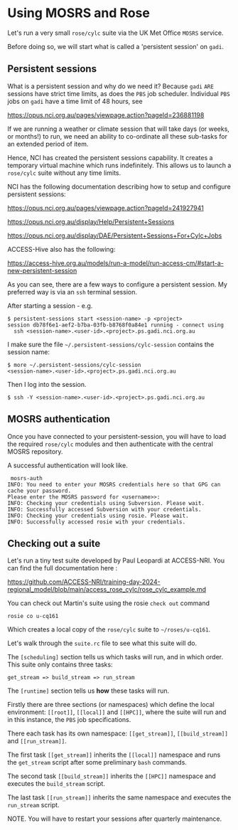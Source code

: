 # Using MOSRS and Rose

Let's run a very small `rose/cylc` suite via the UK Met Office `MOSRS` service.

Before doing so, we will start what is called a 'persistent session' on `gadi`.

## Persistent sessions ##

What is a persistent session and why do we need it?  Because `gadi` `ARE` sessions have strict time limits, as does the `PBS` job scheduler. Individual `PBS` jobs on `gadi` have a time limit of 48 hours, see 

https://opus.nci.org.au/pages/viewpage.action?pageId=236881198

If we are running a weather or climate session that will take days (or weeks, or months!) to run, we need an ability to co-ordinate all these sub-tasks for an extended period of item.

Hence, NCI has created the persistent sessions capability. It creates a temporary virtual machine which runs indefinitely. This allows us to launch a `rose/cylc` suite without any time limits.

NCI has the following documentation describing how to setup and configure persistent sessions:

https://opus.nci.org.au/pages/viewpage.action?pageId=241927941

https://opus.nci.org.au/display/Help/Persistent+Sessions

https://opus.nci.org.au/display/DAE/Persistent+Sessions+For+Cylc+Jobs

ACCESS-Hive also has the following:

https://access-hive.org.au/models/run-a-model/run-access-cm/#start-a-new-persistent-session

As you can see, there are a few ways to configure a persistent session. My preferred way is via an `ssh` terminal session.

After starting a session - e.g.
```
$ persistent-sessions start <session-name> -p <project>
session db78f6e1-aef2-b7ba-03fb-b8768f0a84e1 running - connect using
  ssh <session-name>.<user-id>.<project>.ps.gadi.nci.org.au
```
I make sure the file `~/.persistent-sessions/cylc-session` contains the session name:
```
$ more ~/.persistent-sessions/cylc-session 
<session-name>.<user-id>.<project>.ps.gadi.nci.org.au
```
Then I log into the session.
```
$ ssh -Y <session-name>.<user-id>.<project>.ps.gadi.nci.org.au
```

## MOSRS authentication ##

Once you have connected to your persistent-session, you will have to load the required `rose/cylc` modules and then authenticate with the central MOSRS repository.

A successful authentication will look like.
```
 mosrs-auth
INFO: You need to enter your MOSRS credentials here so that GPG can cache your password.
Please enter the MOSRS password for <username>>: 
INFO: Checking your credentials using Subversion. Please wait.
INFO: Successfully accessed Subversion with your credentials.
INFO: Checking your credentials using rosie. Please wait.
INFO: Successfully accessed rosie with your credentials.
```

## Checking out a suite ##

Let's run a tiny test suite developed by Paul Leopardi at ACCESS-NRI. You can find the full documentation here :

https://github.com/ACCESS-NRI/training-day-2024-regional_model/blob/main/access_rose_cylc/rose_cylc_example.md

You can check out Martin's suite using the rosie `check out` command
```
rosie co u-cq161
```
Which creates a local copy of the `rose/cylc` suite to `~/roses/u-cq161`.

Let's walk through the `suite.rc` file to see what this suite will do.

The `[scheduling]` section tells us which tasks will run, and in which order. This suite only contains three tasks:
```
get_stream => build_stream => run_stream
```

The `[runtime]` section tells us **how** these tasks will run.

Firstly there are three sections (or namespaces) which define the local environment: `[[root]]`, `[[local]]` and `[[HPC]]`, where the suite will run and in this instance, the `PBS` job specifications.

There each task has its own namespace: `[[get_stream]]`, `[[build_stream]]` and `[[run_stream]]`.

The first task ``[[get_stream]]`` inherits the `[[local]]` namespace and runs the `get_stream` script after some preliminary `bash` commands.

The second task `[[build_stream]]` inherits the `[[HPC]]` namespace and executes the `build_stream` script. 

The last task `[[run_stream]]` inherits the same namespace and executes the `run_stream` script.



NOTE. You will have to restart your sessions after quarterly maintenance.